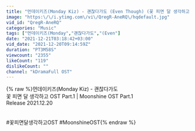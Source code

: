 ```yaml
---
title: "먼데이키즈(Monday Kiz) - 괜찮다가도 (Even Though) (꽃 피면 달 생각하고 OST) Moonshine OST Part 1"
image: "https:\/\/i.ytimg.com\/vi\/QregR-AneRQ\/hqdefault.jpg"
vid_id: "QregR-AneRQ"
categories: "Music"
tags: ["먼데이키즈(Monday","괜찮다가도","(Even"]
date: "2021-12-21T03:18:42+03:00"
vid_date: "2021-12-20T09:14:59Z"
duration: "PT3M58S"
viewcount: "2355"
likeCount: "119"
dislikeCount: ""
channel: "kDramaFull OST"
---
```

{% raw %}먼데이키즈(Monday Kiz) - 괜찮다가도<br />꽃 피면 달 생각하고 OST Part.1 | Moonshine OST Part.1<br />Release  2021.12.20<br /><br /><br />#꽃피면달생각하고OST  #MoonshineOST{% endraw %}
